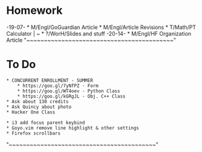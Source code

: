 # Homework
-19-07-
    * M/Engl/GoGuardian Article
    * M/Engl/Article Revisions
    * T/Math/PT Calculator | ~
    * ?/WorH/Slides and stuff
-20-14-
    * M/Engl/HF Organization Article
"~~~~~~~~~~~~~~~~~~~~~~~~~~~~~~~~~~~~~~~~~~"
# To Do
    * CONCURRENT ENROLLMENT - SUMMER
        * https://goo.gl/7yNfPZ - Form
        * https://goo.gl/WT4oev - Python Class
        * https://goo.gl/kGRgJL - Obj. C++ Class
    * Ask about 130 credits
    * Ask Quincy about photo
    * Hacker One Class

    * i3 add focus parent keybind
    * Goyo.vim remove line highlight & other settings
    * Firefox scrollbars
"~~~~~~~~~~~~~~~~~~~~~~~~~~~~~~~~~~~~~~~~~~"
